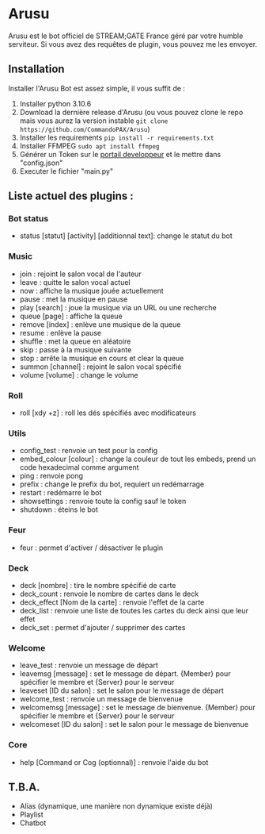 # Arusu
Arusu est le bot officiel de STREAM;GATE France géré par votre humble serviteur.
Si vous avez des requêtes de plugin, vous pouvez me les envoyer.

## Installation

Installer l'Arusu Bot est assez simple, il vous suffit de :
1. Installer python 3.10.6
2. Download la dernière release d'Arusu (ou vous pouvez clone le repo mais vous aurez la version instable `git clone https://github.com/CommandoPAX/Arusu`)
3. Installer les requirements
`pip install -r requirements.txt`
4. Installer FFMPEG
`sudo apt install ffmpeg`
5. Générer un Token sur le [portail developpeur](https://discord.com/developers/docs/intro) et le mettre dans "config.json"
6. Executer le fichier "main.py"

## Liste actuel des plugins :

### Bot status

- status [statut] [activity] [additionnal text]: change le statut du bot

### Music

- join : rejoint le salon vocal de l'auteur
- leave : quitte le salon vocal actuel
- now : affiche la musique jouée actuellement
- pause : met la  musique en pause
- play [search] : joue la musique via un URL ou une recherche
- queue [page] : affiche la queue
- remove [index] : enlève une musique de la queue
- resume : enlève la pause
- shuffle : met la queue en aléatoire
- skip : passe à la musique suivante
- stop : arrête la musique en cours et clear la queue
- summon [channel] : rejoint le salon vocal spécifié
- volume [volume] : change le volume

### Roll

- roll [xdy +z] : roll les dés spécifiés avec modificateurs

### Utils

- config_test : renvoie un test pour la config
- embed_colour [colour] : change la couleur de tout les embeds, prend un code hexadecimal comme argument
- ping : renvoie pong
- prefix : change le prefix du bot, requiert un redémarrage
- restart : redémarre le bot
- showsettings : renvoie toute la config sauf le token
- shutdown : éteins le bot

### Feur

- feur : permet d'activer / désactiver le plugin

### Deck

- deck [nombre] : tire le nombre spécifié de carte
- deck_count : renvoie le nombre de cartes dans le deck
- deck_effect [Nom de la carte] : renvoie l'effet de la carte
- deck_list : renvoie une liste de toutes les cartes du deck ainsi que leur effet
- deck_set : permet d'ajouter / supprimer des cartes

### Welcome

- leave_test : renvoie un message de départ
- leavemsg [message] : set le message de départ. {Member} pour spécifier le membre et {Server} pour le serveur
- leaveset [ID du salon] : set le salon pour le message de départ
- welcome_test : renvoie un message de bienvenue
- welcomemsg [message] : set le message de bienvenue. {Member} pour spécifier le membre et {Server} pour le serveur
- welcomeset [ID du salon] : set le salon pour le message de bienvenue

### Core

- help [Command or Cog (optionnal)] : renvoie l'aide du bot

## T.B.A.

- Alias (dynamique, une manière non dynamique existe déjà)
- Playlist
- Chatbot
